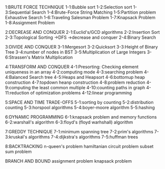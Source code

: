 1:BRUTE FORCE TECHNIQUE
1-1:Bubble sort
1-2:Selection sort
1-3:Sequential  Search
1-4:Brute-Force String Matching
1-5:Partition problem
Exhaustive Search
1-6:Traveling Salesman Problem
1-7:Knapsack Problem
1-8:Assignment Problem

2:DECREASE AND CONQUER
2-1:Euclid's/GCD algorithms
2-2:Insertion Sort
2-3:Topological Sorting
    ->DFS
    ->decrease and conquer
2-4:Binary Search


3:DIVIDE AND CONQUER
3-1:Mergesort
3-2:Quicksort
3-3:Height of Binary Tree
3-4:number of nodes in BST
3-5:Multiplication of Large Integers
3-6:Strassen's Matrix Multiplication



4:TRANSFORM AND CONQUER
4-1:Presorting: Checking element uniqueness in an array
4-2:computing mode
4-3:searching problem
4-4:Balanced Search tree
4-5:Heaps and Heapsort
4-6:bottomup heap construction
4-7:topdown heanp construction
4-8:problem reduction
4-9:computing the least common multiple
4-10:counting paths in graph
4-11:reduction of optimization problems
4-12:linear programming


5:SPACE AND TIME TRADE-OFFS
5-1:sorting by counting
5-2:distribution counting
5-3:horspool algorithms
5-4:boyer-moore algorithm
5-5:hashing



6:DYNAMIC PROGRAMMING
6-1:knapsack problem and memory functions
6-2:warshall's algorithm
6-3:floyd's (floyd warhshall) algorithm


7:GREDDY TECHNIQUE
7-1:minimum spanning tree
7-2:prim's algorithms
7-3:kruskal's algorithms
7-4:dijkstra's algorithms
7-5:huffman trees

8:BACKTRACKING
n-queen's problem
hamiltanian circuit problem
subset sum problem

BRANCH AND BOUND
assignment problem
knapsack problem
